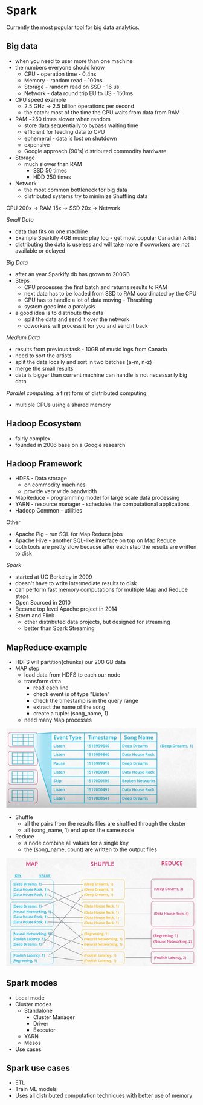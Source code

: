 # Spark

Currently the most popular tool for big data analytics.

## Big data
- when you need to user more than one machine
- the numbers everyone should know
    - CPU - operation time - 0.4ns
    - Memory - random read - 100ns
    - Storage - random read on SSD - 16 us
    - Network - data round trip EU to US - 150ms
- CPU speed example
    - 2.5 GHz -> 2.5 billion operations per second
    - the catch: most of the time the CPU waits from data from RAM
- RAM ~250 times slower when random
    - store data sequentially to bypass waiting time
    - efficient for feeding data to CPU
    - ephemeral - data is lost on shutdown
    - expensive
    - Google approach (90's) distributed commodity hardware
- Storage
    - much slower than RAM
        - SSD 50 times
        - HDD 250 times
- Network
    - the most common bottleneck for big data
    - distributed systems try to minimize Shuffling data

CPU 200x -> RAM 15x -> SSD 20x -> Network

*Small Data*
- data that fits on one machine
- Example Sparkify 4GB music play log - get most popular Canadian Artist
- distributing the data is useless and will take more if coworkers are not available or delayed

*Big Data*
- after an year Sparkify db has grown to 200GB
- Steps
    - CPU processes the first batch and returns results to RAM
    - next data has to be loaded from SSD to RAM coordinated by the CPU
    - CPU has to handle a lot of data moving - Thrashing
    - system goes into a paralysis
- a good idea is to distribute the data
    - split the data and send it over the network
    - coworkers will process it for you and send it back

*Medium Data*
- results from previous task - 10GB of music logs from Canada
- need to sort the artists
- split the data locally and sort in two batches (a-m, n-z)
- merge the small results
- data is bigger than current machine can handle is not necessarily big data

*Parallel computing*: a first form of distributed computing
- multiple CPUs using a shared memory

## Hadoop Ecosystem
- fairly complex
- founded in 2006 base on a Google research

## Hadoop Framework
- HDFS - Data storage 
    - on commodity machines
    - provide very wide bandwidth 
- MapReduce - programming model for large scale data processing
- YARN - resource manager - schedules the computational applications
- Hadoop Common - utilities

Other
- Apache Pig - run SQL for Map Reduce jobs
- Apache Hive - another SQL-like interface on top on Map Reduce
- both tools are pretty slow because after each step the results are written to disk

*Spark*
- started at UC Berkeley in 2009
- doesn't have to write intermediate results to disk
- can perform fast memory computations for multiple Map and Reduce steps
- Open Sourced in 2010
- Became top level Apache project in 2014
- Storm and Flink
    - other distributed data projects, but designed for streaming
    - better than Spark Streaming

## MapReduce example
- HDFS will partition(chunks) our 200 GB data
- MAP step
    - load data from HDFS to each our node
    - transform data
        - read each line
        - check event is of type "Listen"
        - check the timestamp is in the query range
        - extract the name of the song
        - create a tuple: (song_name, 1)
    - need many Map processes

![](images/map-step.png)

- Shuffle
    - all the pairs from the results files are shuffled through the cluster
    - all (song_name, 1) end up on the same node
- Reduce
    - a node combine all values for a single key
    - the (song_name, count) are written to the output files

![](images/shufle-reduce-step.png)

## Spark modes
- Local mode
- Cluster modes
    - Standalone 
        - Cluster Manager
        - Driver
        - Executor
    - YARN
    - Mesos
- Use cases

## Spark use cases
- ETL
- Train ML models
- Uses all distributed computation techniques with better use of memory




